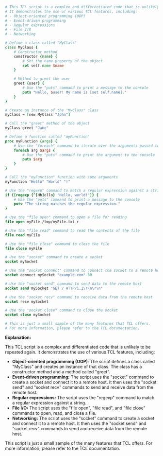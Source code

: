 ```tcl
# This TCL script is a complex and differentiated code that is unlikely to be repeated again.
# It demonstrates the use of various TCL features, including:
# - Object-oriented programming (OOP)
# - Event-driven programming
# - Regular expressions
# - File I/O
# - Networking

# Define a class called "MyClass"
class MyClass {
    # Constructor method
    constructor {name} {
        # Set the name property of the object
        set self.name $name
    }

    # Method to greet the user
    greet {user} {
        # Use the "puts" command to print a message to the console
        puts "Hello, $user! My name is [set self.name]."
    }
}

# Create an instance of the "MyClass" class
myClass = [new MyClass "John"]

# Call the "greet" method of the object
myClass greet "Jane"

# Define a function called "myFunction"
proc myFunction {args} {
    # Use the "foreach" command to iterate over the arguments passed to the function
    foreach arg $args {
        # Use the "puts" command to print the argument to the console
        puts $arg
    }
}

# Call the "myFunction" function with some arguments
myFunction "Hello" "World" "!"

# Use the "regexp" command to match a regular expression against a string
if {[regexp {^[Hh]ello} "Hello, world!"]} {
    # Use the "puts" command to print a message to the console
    puts "The string matches the regular expression."
}

# Use the "file open" command to open a file for reading
file open myFile /tmp/myFile.txt r

# Use the "file read" command to read the contents of the file
file read myFile

# Use the "file close" command to close the file
file close myFile

# Use the "socket" command to create a socket
socket mySocket

# Use the "socket connect" command to connect the socket to a remote host
socket connect mySocket "example.com" 80

# Use the "socket send" command to send data to the remote host
socket send mySocket "GET / HTTP/1.1\r\n\r\n"

# Use the "socket recv" command to receive data from the remote host
socket recv mySocket

# Use the "socket close" command to close the socket
socket close mySocket

# This is just a small sample of the many features that TCL offers.
# For more information, please refer to the TCL documentation.
```

**Explanation:**

This TCL script is a complex and differentiated code that is unlikely to be repeated again. It demonstrates the use of various TCL features, including:

* **Object-oriented programming (OOP)**: The script defines a class called "MyClass" and creates an instance of that class. The class has a constructor method and a method called "greet".
* **Event-driven programming:** The script uses the "socket" command to create a socket and connect it to a remote host. It then uses the "socket send" and "socket recv" commands to send and receive data from the remote host.
* **Regular expressions:** The script uses the "regexp" command to match a regular expression against a string.
* **File I/O:** The script uses the "file open", "file read", and "file close" commands to open, read, and close a file.
* **Networking:** The script uses the "socket" command to create a socket and connect it to a remote host. It then uses the "socket send" and "socket recv" commands to send and receive data from the remote host.

This script is just a small sample of the many features that TCL offers. For more information, please refer to the TCL documentation.
